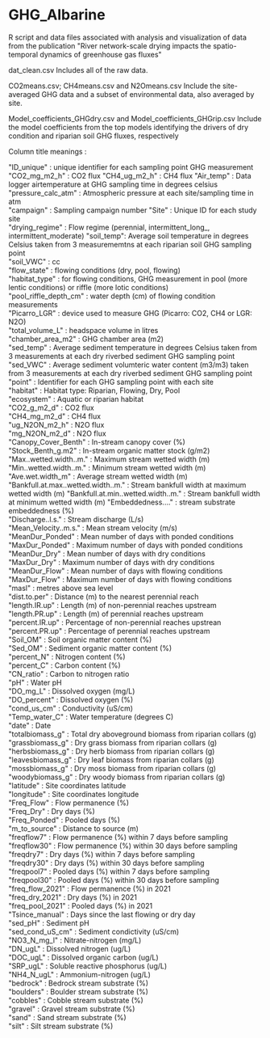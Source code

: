# GHG_Albarine
R script and data files associated with analysis and visualization of data from the publication "River network-scale drying impacts the spatio-temporal dynamics of greenhouse gas fluxes" 

dat_clean.csv
Includes all of the raw data. 

CO2means.csv; CH4means.csv and N2Omeans.csv
Include the site-averaged GHG data and a subset of environmental data, also averaged by site.

Model_coefficients_GHGdry.csv and Model_coefficients_GHGrip.csv
Include the model coefficients from the top models identifying the drivers of dry condition and riparian soil GHG fluxes, respectively 

Column title meanings : 

"ID_unique" : unique identifier for each sampling point GHG measurement 
"CO2_mg_m2_h" : CO2 flux 
"CH4_ug_m2_h" : CH4 flux 
"Air_temp" : Data logger airtemperature at GHG sampling time in degrees celsius                    
"pressure_calc_atm" : Atmospheric pressure at each site/sampling time in atm                 
"campaign" : Sampling campaign number
"Site" : Unique ID for each study site                            
"drying_regime" : Flow regime (perennial, intermittent_long_, intermittent_moderate)
"soil_temp": Average soil temperature in degrees Celsius taken from 3 measurememtns at each riparian soil GHG sampling point                        
"soil_VWC" : cc  
"flow_state" : flowing conditions (dry, pool, flowing)                      
"habitat_type" : for flowing conditions, GHG measurement in pool (more lentic conditions) or riffle (more lotic conditions)                      
"pool_riffle_depth_cm"  : water depth (cm) of flowing condition measurements           
"Picarro_LGR" : device used to measure GHG (Picarro: CO2, CH4 or LGR: N2O)                     
"total_volume_L" : headspace volume in litres                  
"chamber_area_m2" : GHG chamber area (m2)                  
"sed_temp" :   Average sediment temperature in degrees Celsius taken from 3 measurements at each dry riverbed sediment GHG sampling point                      
"sed_VWC" : Average sediment volumteric water content (m3/m3) taken from 3 measurements at each dry riverbed sediment GHG sampling point                           
"point" : Identifier for each GHG sampling point with each site                           
"habitat" : Habitat type: Riparian, Flowing, Dry, Pool                          
"ecosystem"  : Aquatic or riparian habitat                      
"CO2_g_m2_d"   : CO2 flux                     
"CH4_mg_m2_d"  : CH4 flux                    
"ug_N2ON_m2_h" : N2O flux                    
"mg_N2ON_m2_d"  : N2O flux                    
"Canopy_Cover_Benth" : In-stream canopy cover (%)                
"Stock_Benth_g.m2"  : In-stream organic matter stock (g/m2)               
"Max..wetted.width..m."  : Maximum stream wetted width (m)          
"Min..wetted.width..m."  : Minimum stream wetted width (m)          
"Ave.wet.width_m"  : Average stream wetted width (m)                 
"Bankfull.at.max..wetted.width..m." : Stream bankfull width at maximum wetted width (m)
"Bankfull.at.min..wetted.width..m." : Stream bankfull width at minimum wetted width (m)
"Embeddedness...." : stream substrate embeddedness (%)                
"Discharge..l.s."  : Stream discharge (L/s)                 
"Mean_Velocity..m.s."   : Mean stream velocity (m/s)           
"MeanDur_Ponded"   : Mean number of days with ponded conditions                  
"MaxDur_Ponded"  : Maximum number of days with ponded conditions                  
"MeanDur_Dry"   : Mean number of days with dry conditions                    
"MaxDur_Dry"   : Maximum number of days with dry conditions                    
"MeanDur_Flow"  : Mean number of days with flowing conditions                     
"MaxDur_Flow"  : Maximum number of days with flowing conditions                    
"masl"  : metres above sea level                            
"dist.to.per"  : Distance (m) to the nearest perennial reach                     
"length.IR.up"  : Length (m) of non-perennial reaches upstream                    
"length.PR.up"  : Length (m) of perennial reaches upstream                   
"percent.IR.up"  : Percentage of non-perennial reaches upstrean                   
"percent.PR.up"  : Percentage of perennial reaches upstream                  
"Soil_OM" : Soil organic matter content (%)                          
"Sed_OM"  : Sediment organic matter content (%)                         
"percent_N"  : Nitrogen content (%)                       
"percent_C"  : Carbon content (%)                      
"CN_ratio"  : Carbon to nitrogen ratio                        
"pH"  : Water pH                             
"DO_mg_L"  : Dissolved oxygen (mg/L)                         
"DO_percent"  : Dissolved oxygen (%)                     
"cond_us_cm"   : Conductivity (uS/cm)                     
"Temp_water_C"   : Water temperature (degrees C)                  
"date"  : Date                            
"totalbiomass_g"  : Total dry aboveground biomass from riparian collars (g)                   
"grassbiomass_g"  : Dry grass biomass from riparian collars (g)                  
"herbsbiomass_g"  : Dry herb biomass from riparian collars (g)                 
"leavesbiomass_g"  : Dry leaf biomass from riparian collars (g)                
"mossbiomass_g"   : Dry moss biomass from riparian collars (g)                 
"woodybiomass_g"  : Dry woody biomass from riparian collars (g)                  
"latitude"  : Site coordinates latitude                       
"longitude"  : Site coordinates longitude                       
"Freq_Flow"  : Flow permanence (%)                      
"Freq_Dry"   : Dry days (%)                       
"Freq_Ponded"  : Pooled days (%)                    
"m_to_source"  : Distance to source (m)                     
"freqflow7" : Flow permanence (%) within 7 days before sampling                       
"freqflow30" : Flow permanence (%) within 30 days before sampling                       
"freqdry7"  : Dry days (%) within 7 days before sampling                       
"freqdry30"   : Dry days (%) within 30 days before sampling                      
"freqpool7"    : Pooled days (%) within 7 days before sampling                    
"freqpool30"   : Pooled days (%) within 30 days before sampling                     
"freq_flow_2021"   : Flow permanence (%) in 2021                
"freq_dry_2021"  : Dry days (%) in 2021                   
"freq_pool_2021"  : Pooled days (%) in 2021                 
"Tsince_manual"  : Days since the last flowing or dry day                   
"sed_pH"  :  Sediment pH                         
"sed_cond_uS_cm" : Sediment condictivity (uS/cm)                   
"NO3_N_mg_l"  : Nitrate-nitrogen (mg/L)                 
"DN_ugL"  : Dissolved nitrogen (ug/L)                          
"DOC_ugL"  : Dissolved organic carbon (ug/L)                        
"SRP_ugL"   :   Soluble reactive phosphorus (ug/L)                    
"NH4_N_ugL"  : Ammonium-nitrogen (ug/L)                      
"bedrock"  : Bedrock stream substrate (%)                         
"boulders"  : Boulder stream substrate (%)                       
"cobbles"   : Cobble stream substrate (%)                        
"gravel"  : Gravel stream substrate (%)                         
"sand" : Sand stream substrate (%)                             
"silt"   : Silt stream substrate (%)                           
